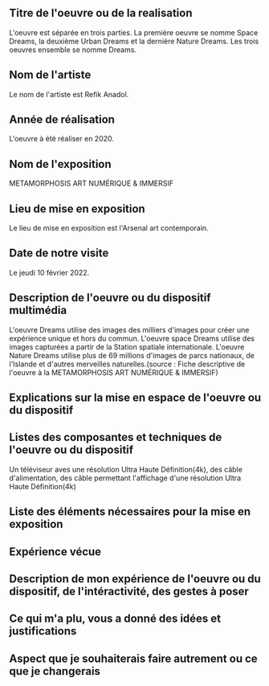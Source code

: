 ## Titre de l'oeuvre ou de la realisation
L'oeuvre est séparée en trois parties. La première oeuvre se nomme Space Dreams, la deuxième Urban Dreams et la dernière Nature Dreams. Les trois oeuvres ensemble se nomme Dreams.
## Nom de l'artiste
Le nom de l'artiste est Refik Anadol.
## Année de réalisation
L'oeuvre à été réaliser en 2020.
## Nom de l'exposition
METAMORPHOSIS ART NUMÉRIQUE & IMMERSIF
## Lieu de mise en exposition
Le lieu de mise en exposition est l'Arsenal art contemporain.
## Date de notre visite
Le jeudi 10 février 2022.
## Description de l'oeuvre ou du dispositif multimédia
L'oeuvre Dreams utilise des images des milliers d'images pour créer une expérience unique et hors du commun. L'oeuvre space Dreams utilise des images capturées a partir de la Station spatiale internationale. L'oeuvre Nature Dreams utilise plus de 69 millions d'images de parcs nationaux, de l'Islande et d'autres merveilles naturelles.(source : Fiche descriptive de l'oeuvre à la METAMORPHOSIS ART NUMÉRIQUE & IMMERSIF)      
## Explications sur la mise en espace de l'oeuvre ou du dispositif

## Listes des composantes et techniques de l'oeuvre ou du dispositif
Un téléviseur aves une résolution Ultra Haute Définition(4k), des câble d'alimentation, des câble permettant l'affichage d'une résolution Ultra Haute Définition(4k)  
## Liste des éléments nécessaires pour la mise en exposition

## Expérience vécue

## Description de mon expérience de l'oeuvre ou du dispositif, de l'intéractivité, des gestes à poser

## Ce qui m'a plu, vous a donné des idées et justifications

## Aspect que je souhaiterais faire autrement ou ce que je changerais
